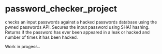 # password_checker_project

checks an input passwords against a hacked passwords database using the pwned passwords API. Secures the input password using SHA1 hashing. Returns if the password has ever been appeared in a leak or hacked and number of times it has been hacked. 

Work in progess.. 
